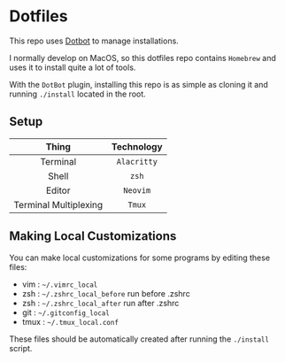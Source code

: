 # Dotfiles

This repo uses [Dotbot](https://github.com/anishathalye/dotbot) to manage installations. 

I normally develop on MacOS, so this dotfiles repo contains `Homebrew`
and uses it to install quite a lot of tools.

With the `DotBot` plugin, installing this repo is as simple as cloning it and running `./install` located in the root.

## Setup

|Thing|Technology|
|:--:|:--:|
|Terminal| `Alacritty` |
|Shell| `zsh` |
|Editor| `Neovim` |
|Terminal Multiplexing | `Tmux`|

## Making Local Customizations

You can make local customizations for some programs by editing these files:

- vim : `~/.vimrc_local`
- zsh : `~/.zshrc_local_before` run before .zshrc
- zsh : `~/.zshrc_local_after` run after .zshrc
- git : `~/.gitconfig_local`
- tmux : `~/.tmux_local.conf`

These files should be automatically created after running the `./install`
script.
